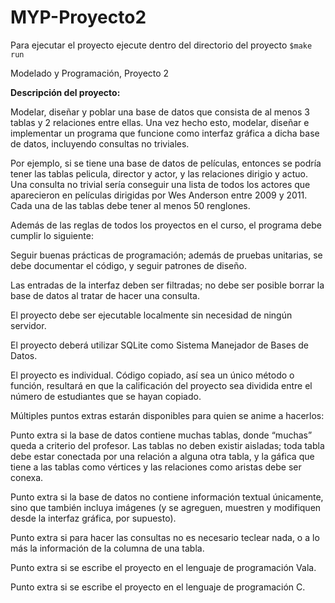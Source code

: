 # MYP-Proyecto2

Para ejecutar el proyecto ejecute dentro del directorio del proyecto
<code>$make run</code>

Modelado y Programación, Proyecto 2

<strong>Descripción del proyecto:</strong>

Modelar, diseñar y poblar una base de datos que consista de al menos 3 tablas y 2 relaciones entre ellas. Una vez hecho esto, modelar, diseñar e implementar un programa que funcione como interfaz gráfica a dicha base de datos, incluyendo consultas no triviales.

Por ejemplo, si se tiene una base de datos de películas, entonces se podría tener las tablas pelicula, director y actor, y las relaciones dirigio y actuo. Una consulta no trivial sería conseguir una lista de todos los actores que aparecieron en películas dirigidas por Wes Anderson entre 2009 y 2011. Cada una de las tablas debe tener al menos 50 renglones.

Además de las reglas de todos los proyectos en el curso, el programa debe cumplir lo siguiente:

Seguir buenas prácticas de programación; además de pruebas unitarias, se debe documentar el código, y seguir patrones de diseño.

Las entradas de la interfaz deben ser filtradas; no debe ser posible borrar la base de datos al tratar de hacer una consulta.

El proyecto debe ser ejecutable localmente sin necesidad de ningún servidor.

El proyecto deberá utilizar SQLite como Sistema Manejador de Bases de Datos.

El proyecto es individual. Código copiado, así sea un único método o función, resultará en que la calificación del proyecto sea dividida entre el número de estudiantes que se hayan copiado.

Múltiples puntos extras estarán disponibles para quien se anime a hacerlos:

Punto extra si la base de datos contiene muchas tablas, donde “muchas” queda a criterio del profesor. Las tablas no deben existir aisladas; toda tabla debe estar conectada por una relación a alguna otra tabla, y la gáfica que tiene a las tablas como vértices y las relaciones como aristas debe ser conexa.

Punto extra si la base de datos no contiene información textual únicamente, sino que también incluya imágenes (y se agreguen, muestren y modifiquen desde la interfaz gráfica, por supuesto).

Punto extra si para hacer las consultas no es necesario teclear nada, o a lo más la información de la columna de una tabla.

Punto extra si se escribe el proyecto en el lenguaje de programación Vala.

Punto extra si se escribe el proyecto en el lenguaje de programación C.
